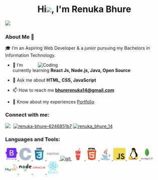 <h1 align="center">Hi<img src="https://github.com/TheDudeThatCode/TheDudeThatCode/blob/master/Assets/Hi.gif" width="38px">, I'm Renuka Bhure</h1>

<img src="https://user-images.githubusercontent.com/72491412/114656714-320fd980-9d0c-11eb-8c2e-deb6c80b9ed0.png" width="1000">

### About Me 🚀
🎓 I’m an Aspiring Web Developer & a junior pursuing my Bachelors in Information Technology. </br>

<img align="right" alt="Coding" width="400" src="https://user-images.githubusercontent.com/72491412/114658050-d430c100-9d0e-11eb-9b6f-5e69c77a8c68.gif">

- 🌱 I’m currently learning **React Js, Node.js, Java, Open Source**

- 💬 Ask me about **HTML, CSS, JavaScript**

- 📫 How to reach me **bhurerenuka14@gmail.com**

- 📄 Know about my experiences [Portfolio](https://renuka142.github.io/MySite/Renuka_Bhure/portfolio.html)

<h3 align="left">Connect with me:</h3>
<p align="left">
<a href="https://linkedin.com/in/renuka-bhure-6246851b7" target="blank"><img align="center" src="https://cdn.jsdelivr.net/npm/simple-icons@3.0.1/icons/linkedin.svg" alt="renuka-bhure-6246851b7" height="30" width="40" /></a>
<a href="https://instagram.com/renuka_bhure_14" target="blank"><img align="center" src="https://cdn.jsdelivr.net/npm/simple-icons@3.0.1/icons/instagram.svg" alt="renuka_bhure_14" height="30" width="40" /></a>
<a href="mailto:bhurerenuka14@gmail.com">
  <img align="left" width="26px" src="https://cdn.jsdelivr.net/npm/simple-icons@v3/icons/gmail.svg" />
</a>
</p>
<h3 align="left">Languages and Tools:</h3>
<p align="left"> <a href="https://getbootstrap.com" target="_blank"> <img src="https://raw.githubusercontent.com/devicons/devicon/master/icons/bootstrap/bootstrap-plain-wordmark.svg" alt="bootstrap" width="40" height="40"/> </a> <a href="https://www.cprogramming.com/" target="_blank"> <img src="https://raw.githubusercontent.com/devicons/devicon/master/icons/c/c-original.svg" alt="c" width="40" height="40"/> </a> <a href="https://www.w3schools.com/css/" target="_blank"> <img src="https://raw.githubusercontent.com/devicons/devicon/master/icons/css3/css3-original-wordmark.svg" alt="css3" width="40" height="40"/> </a> <a href="https://expressjs.com" target="_blank"> <img src="https://raw.githubusercontent.com/devicons/devicon/master/icons/express/express-original-wordmark.svg" alt="express" width="40" height="40"/> </a> <a href="https://git-scm.com/" target="_blank"> <img src="https://www.vectorlogo.zone/logos/git-scm/git-scm-icon.svg" alt="git" width="40" height="40"/> </a> <a href="https://gulpjs.com" target="_blank"> <img src="https://raw.githubusercontent.com/devicons/devicon/master/icons/gulp/gulp-plain.svg" alt="gulp" width="40" height="40"/> </a> <a href="https://www.w3.org/html/" target="_blank"> <img src="https://raw.githubusercontent.com/devicons/devicon/master/icons/html5/html5-original-wordmark.svg" alt="html5" width="40" height="40"/> </a> <a href="https://www.java.com" target="_blank"> <img src="https://raw.githubusercontent.com/devicons/devicon/master/icons/java/java-original.svg" alt="java" width="40" height="40"/> </a> <a href="https://developer.mozilla.org/en-US/docs/Web/JavaScript" target="_blank"> <img src="https://raw.githubusercontent.com/devicons/devicon/master/icons/javascript/javascript-original.svg" alt="javascript" width="40" height="40"/> </a> <a href="https://www.linux.org/" target="_blank"> <img src="https://raw.githubusercontent.com/devicons/devicon/master/icons/linux/linux-original.svg" alt="linux" width="40" height="40"/> </a> <a href="https://www.mongodb.com/" target="_blank"> <img src="https://raw.githubusercontent.com/devicons/devicon/master/icons/mongodb/mongodb-original-wordmark.svg" alt="mongodb" width="40" height="40"/> </a> <a href="https://www.mysql.com/" target="_blank"> <img src="https://raw.githubusercontent.com/devicons/devicon/master/icons/mysql/mysql-original-wordmark.svg" alt="mysql" width="40" height="40"/> </a> <a href="https://nodejs.org" target="_blank"> <img src="https://raw.githubusercontent.com/devicons/devicon/master/icons/nodejs/nodejs-original-wordmark.svg" alt="nodejs" width="40" height="40"/> </a> <a href="https://www.oracle.com/" target="_blank"> <img src="https://raw.githubusercontent.com/devicons/devicon/master/icons/oracle/oracle-original.svg" alt="oracle" width="40" height="40"/> </a> <a href="https://reactjs.org/" target="_blank"> <img src="https://raw.githubusercontent.com/devicons/devicon/master/icons/react/react-original-wordmark.svg" alt="react" width="40" height="40"/> </a> </p>

